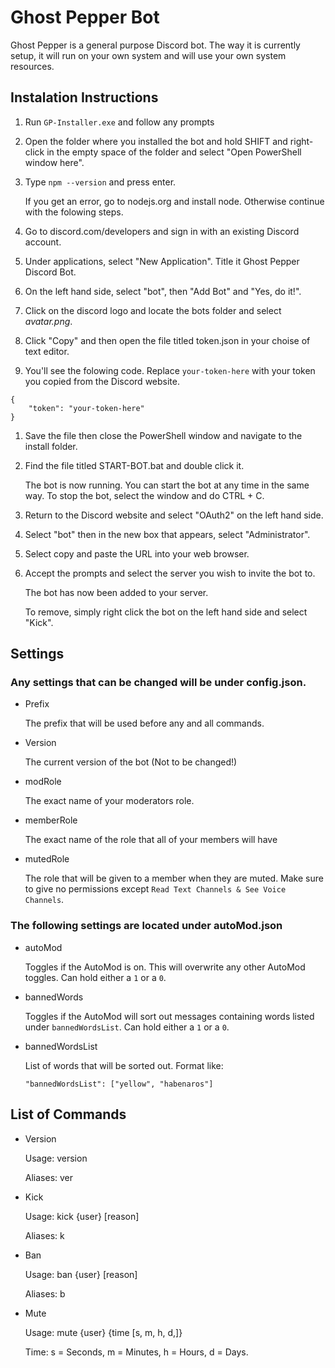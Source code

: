 # Ghost Pepper Bot
Ghost Pepper is a general purpose Discord bot. The way it is currently setup, it will run on your own system and will use your own system resources.

## Instalation Instructions
1. Run `GP-Installer.exe` and follow any prompts
1. Open the folder where you installed the bot and hold SHIFT and right-click in the empty space of the folder and select "Open PowerShell window here".
1. Type `npm --version` and press enter.

    If you get an error, go to nodejs.org and install node. Otherwise continue with the folowing steps.

1. Go to discord.com/developers and sign in with an existing Discord account.
1. Under applications, select "New Application". Title it Ghost Pepper Discord Bot.
1. On the left hand side, select "bot", then "Add Bot" and "Yes, do it!".
1. Click on the discord logo and locate the bots folder and select _avatar.png_.
1. Click "Copy" and then open the file titled token.json in your choise of text editor.
1. You'll see the folowing code. Replace `your-token-here` with your token you copied from the Discord website.
```
{
    "token": "your-token-here"
}
```
1. Save the file then close the PowerShell window and navigate to the install folder.
1. Find the file titled START-BOT.bat and double click it.

    The bot is now running. You can start the bot at any time in the same way. To stop the bot, select the window and do CTRL + C.

1. Return to the Discord website and select "OAuth2" on the left hand side.
1. Select "bot" then in the new box that appears, select "Administrator".
1. Select copy and paste the URL into your web browser.
1. Accept the prompts and select the server you wish to invite the bot to.

    The bot has now been added to your server. 

    To remove, simply right click the bot on the left hand side and select "Kick".


## Settings
### Any settings that can be changed will be under config.json.

- Prefix

    The prefix that will be used before any and all commands.
- Version
    
    The current version of the bot (Not to be changed!)
- modRole

    The exact name of your moderators role.

-  memberRole

    The exact name of the role that all of your members will have

- mutedRole

    The role that will be given to a member when they are muted. Make sure to give no permissions except `Read Text Channels & See Voice Channels`.
    
### The following settings are located under autoMod.json

- autoMod

    Toggles if the AutoMod is on. This will overwrite any other AutoMod toggles. Can hold either a `1` or a `0`.

- bannedWords
    
    Toggles if the AutoMod will sort out messages containing words listed under `bannedWordsList`. Can hold either a `1` or a `0`.

- bannedWordsList

    List of words that will be sorted out. Format like:
    ```
    "bannedWordsList": ["yellow", "habenaros"]
    ```

## List of Commands
- Version

    Usage: version

    Aliases: ver

- Kick

    Usage: kick {user} [reason]

    Aliases: k

- Ban

    Usage: ban {user} [reason]

    Aliases: b

- Mute

    Usage: mute {user} {time [s, m, h, d,]}

    Time: s = Seconds, m = Minutes, h = Hours, d = Days.